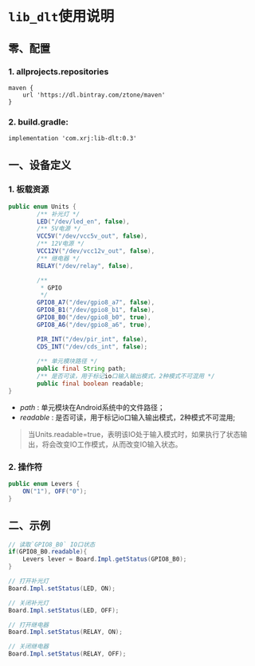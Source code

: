 # `lib_dlt`使用说明

## 零、配置

### 1. allprojects.repositories
```Gradle
maven {
    url 'https://dl.bintray.com/ztone/maven'
}
```

### 2. build.gradle:
```Gradle
implementation 'com.xrj:lib-dlt:0.3'
```

## 一、设备定义

### 1. 板载资源

```Java
public enum Units {
        /** 补光灯 */
        LED("/dev/led_en", false),
        /** 5V电源 */
        VCC5V("/dev/vcc5v_out", false),
        /** 12V电源 */
        VCC12V("/dev/vcc12v_out", false),
        /** 继电器 */
        RELAY("/dev/relay", false),

        /**
         * GPIO
         */
        GPIO8_A7("/dev/gpio8_a7", false),
        GPIO8_B1("/dev/gpio8_b1", false),
        GPIO8_B0("/dev/gpio8_b0", true),
        GPIO8_A6("/dev/gpio8_a6", true),

        PIR_INT("/dev/pir_int", false),
        CDS_INT("/dev/cds_int", false);
        
        /** 单元模块路径 */
        public final String path;
        /** 是否可读，用于标记io口输入输出模式，2种模式不可混用 */
        public final boolean readable;
}

```

- _path_ : 单元模块在Android系统中的文件路径；
- _readable_ : 是否可读，用于标记io口输入输出模式，2种模式不可混用;

> 当Units.readable=true，表明该IO处于输入模式时，如果执行了状态输出，将会改变IO工作模式，从而改变IO输入状态。

### 2. 操作符

```Java
public enum Levers {
    ON("1"), OFF("0");
}

```

## 二、示例

```Java
// 读取`GPIO8_B0` IO口状态
if(GPIO8_B0.readable){
	Levers lever = Board.Impl.getStatus(GPIO8_B0);
}

// 打开补光灯
Board.Impl.setStatus(LED, ON);

// 关闭补光灯
Board.Impl.setStatus(LED, OFF);

// 打开继电器
Board.Impl.setStatus(RELAY, ON);

// 关闭继电器
Board.Impl.setStatus(RELAY, OFF);

```